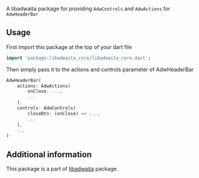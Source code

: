A libadwaita package for providing `AdwControls` and `AdwActions` for `AdwHeaderBar`

## Usage

First import this package at the top of your dart file 
```dart
import 'package:libadwaita_core/libadwaita_core.dart';
```

Then simply pass it to the actions and controls parameter of AdwHeaderBar

```dart
AdwHeaderBar(
    actions: AdwActions(
        onClose: ...,
        ...
    ),
    controls: AdwControls(
        closeBtn: (onClose) => ...,
        ...
    ),
    ...
)
```

## Additional information

This package is a part of [libadwaita](https://pub.dev/packages/libadwaita) package.